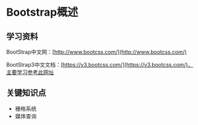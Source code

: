 # Bootstrap概述

## 学习资料

BootStrap中文网：[http://www.bootcss.com/](http://www.bootcss.com/)

BootStrap3中文文档：[https://v3.bootcss.com/](https://v3.bootcss.com/)，主要学习参考此网址

## 关键知识点

* 栅格系统
* 媒体查询
